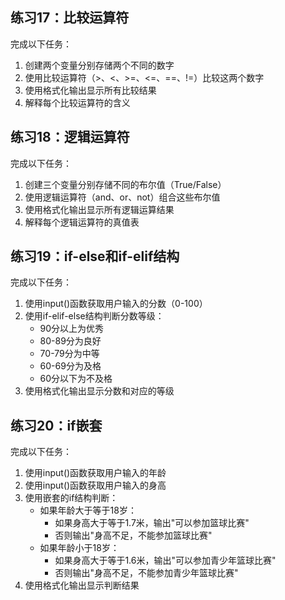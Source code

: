 ## 练习17：比较运算符
完成以下任务：
1. 创建两个变量分别存储两个不同的数字
2. 使用比较运算符（>、<、>=、<=、==、!=）比较这两个数字
3. 使用格式化输出显示所有比较结果
4. 解释每个比较运算符的含义

## 练习18：逻辑运算符
完成以下任务：
1. 创建三个变量分别存储不同的布尔值（True/False）
2. 使用逻辑运算符（and、or、not）组合这些布尔值
3. 使用格式化输出显示所有逻辑运算结果
4. 解释每个逻辑运算符的真值表

## 练习19：if-else和if-elif结构
完成以下任务：
1. 使用input()函数获取用户输入的分数（0-100）
2. 使用if-elif-else结构判断分数等级：
   - 90分以上为优秀
   - 80-89分为良好
   - 70-79分为中等
   - 60-69分为及格
   - 60分以下为不及格
3. 使用格式化输出显示分数和对应的等级

## 练习20：if嵌套
完成以下任务：
1. 使用input()函数获取用户输入的年龄
2. 使用input()函数获取用户输入的身高
3. 使用嵌套的if结构判断：
   - 如果年龄大于等于18岁：
     - 如果身高大于等于1.7米，输出"可以参加篮球比赛"
     - 否则输出"身高不足，不能参加篮球比赛"
   - 如果年龄小于18岁：
     - 如果身高大于等于1.6米，输出"可以参加青少年篮球比赛"
     - 否则输出"身高不足，不能参加青少年篮球比赛"
4. 使用格式化输出显示判断结果
